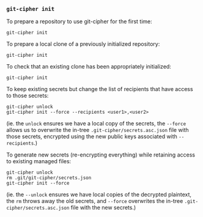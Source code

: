 ### `git-cipher init`

To prepare a repository to use git-cipher for the first time:

```
git-cipher init
```

To prepare a local clone of a previously initialized repository:

```
git-cipher init
```

To check that an existing clone has been appropriately initialized:

```
git-cipher init
```

To keep existing secrets but change the list of recipients that have access to those secrets:

```
git-cipher unlock
git-cipher init --force --recipients <user1>,<user2>
```

(ie. the `unlock` ensures we have a local copy of the secrets, the `--force` allows us to overwrite the in-tree `.git-cipher/secrets.asc.json` file with those secrets, encrypted using the new public keys associated with `--recipients`.)

To generate new secrets (re-encrypting everything) while retaining access to existing managed files:

```
git-cipher unlock
rm .git/git-cipher/secrets.json
git-cipher init --force
```

(ie. the `--unlock` ensures we have local copies of the decrypted plaintext, the `rm` throws away the old secrets, and `--force` overwrites the in-tree `.git-cipher/secrets.asc.json` file with the new secrets.)
